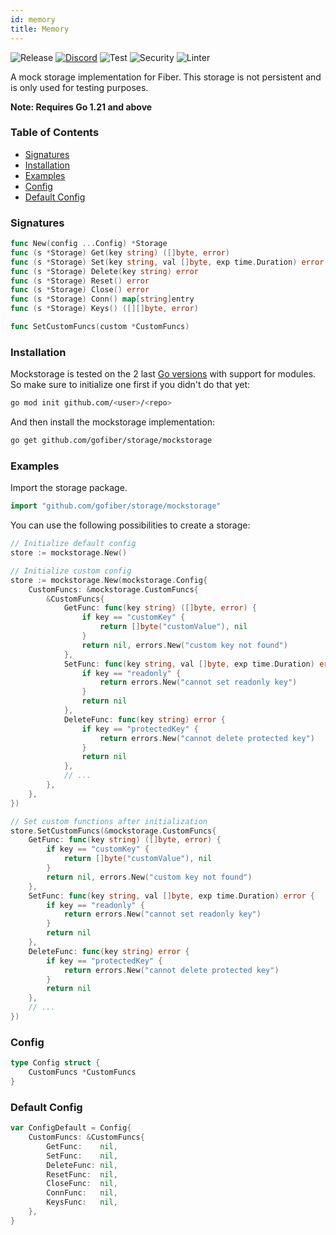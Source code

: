 ```yaml
---
id: memory
title: Memory
---
```



![Release](https://img.shields.io/github/v/tag/gofiber/storage?filter=mockstorage*)
[![Discord](https://img.shields.io/discord/704680098577514527?style=flat&label=%F0%9F%92%AC%20discord&color=00ACD7)](https://gofiber.io/discord)
![Test](https://img.shields.io/github/actions/workflow/status/gofiber/storage/test-mockstorage.yml?label=Tests)
![Security](https://img.shields.io/github/actions/workflow/status/gofiber/storage/gosec.yml?label=Security)
![Linter](https://img.shields.io/github/actions/workflow/status/gofiber/storage/linter.yml?label=Linter)

A mock storage implementation for Fiber. This storage is not persistent and is only used for testing purposes.

**Note: Requires Go 1.21 and above**

### Table of Contents
- [Signatures](#signatures)
- [Installation](#installation)
- [Examples](#examples)
- [Config](#config)
- [Default Config](#default-config)


### Signatures
```go
func New(config ...Config) *Storage
func (s *Storage) Get(key string) ([]byte, error)
func (s *Storage) Set(key string, val []byte, exp time.Duration) error
func (s *Storage) Delete(key string) error
func (s *Storage) Reset() error
func (s *Storage) Close() error
func (s *Storage) Conn() map[string]entry
func (s *Storage) Keys() ([][]byte, error)

func SetCustomFuncs(custom *CustomFuncs)
```

### Installation
Mockstorage is tested on the 2 last [Go versions](https://golang.org/dl/) with support for modules. So make sure to initialize one first if you didn't do that yet:
```bash
go mod init github.com/<user>/<repo>
```
And then install the mockstorage implementation:
```bash
go get github.com/gofiber/storage/mockstorage
```

### Examples
Import the storage package.
```go
import "github.com/gofiber/storage/mockstorage"
```

You can use the following possibilities to create a storage:
```go
// Initialize default config
store := mockstorage.New()

// Initialize custom config
store := mockstorage.New(mockstorage.Config{
	CustomFuncs: &mockstorage.CustomFuncs{
		&CustomFuncs{
			GetFunc: func(key string) ([]byte, error) {
				if key == "customKey" {
					return []byte("customValue"), nil
				}
				return nil, errors.New("custom key not found")
			},
			SetFunc: func(key string, val []byte, exp time.Duration) error {
				if key == "readonly" {
					return errors.New("cannot set readonly key")
				}
				return nil
			},
			DeleteFunc: func(key string) error {
				if key == "protectedKey" {
					return errors.New("cannot delete protected key")
				}
				return nil
			},
			// ...
		},
	},
})

// Set custom functions after initialization
store.SetCustomFuncs(&mockstorage.CustomFuncs{
	GetFunc: func(key string) ([]byte, error) {
		if key == "customKey" {
			return []byte("customValue"), nil
		}
		return nil, errors.New("custom key not found")
	},
	SetFunc: func(key string, val []byte, exp time.Duration) error {
		if key == "readonly" {
			return errors.New("cannot set readonly key")
		}
		return nil
	},
	DeleteFunc: func(key string) error {
		if key == "protectedKey" {
			return errors.New("cannot delete protected key")
		}
		return nil
	},
	// ...
})
```

### Config
```go
type Config struct {
	CustomFuncs *CustomFuncs
}
```

### Default Config
```go
var ConfigDefault = Config{
	CustomFuncs: &CustomFuncs{
		GetFunc:    nil,
		SetFunc:    nil,
		DeleteFunc: nil,
		ResetFunc:  nil,
		CloseFunc:  nil,
		ConnFunc:   nil,
		KeysFunc:   nil,
	},
}
```
